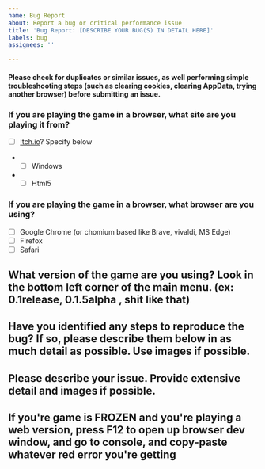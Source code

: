 ```yaml
---
name: Bug Report
about: Report a bug or critical performance issue
title: 'Bug Report: [DESCRIBE YOUR BUG(S) IN DETAIL HERE]'
labels: bug
assignees: ''

---
```


[weed]: <> (FILL THIS ISSUE THING OUT AS MUCH AS POSSIBLE)
[weed]: <> (OR ELSE YOUR ISSUE WILL BE LESS LIKELY TO BE SOLVED!)
[weed]: <> (DO NOT POST ABOUT ISSUES FROM OTHER FNF MOD ENGINES! I CANNOT AND PROBABLY WON'T SOLVE THOSE!)
[weed]: <> (GO TO THEIR RESPECTIVE GITHUB ISSUES AND REPORT THEM THERE LOL!)

[weed]: <> (ALSO MAKE SURE THAT YOU USE PROPER LABELS, IF YOU'RE RUNNING INTO COMPILER ISSUES, USE THE compiler issue LABEL!!!)

#### Please check for duplicates or similar issues, as well performing simple troubleshooting steps (such as clearing cookies, clearing AppData, trying another browser) before submitting an issue.
### If you are playing the game in a browser, what site are you playing it from?

[weed]: <> (Put an X in the [ ] thingies to fill out checkbox!)
[weed]: <> (something like [x] pretty much, don't screw up or you will look stupid)

- [ ] [Itch.io](https://ninja-muffin24.itch.io/funkin)? Specify below
- - [ ] Windows
- - [ ] Html5

### If you are playing the game in a browser, what browser are you using?

[weed]: <> (Again, put an x in the [ ] box!)

- [ ] Google Chrome (or chomium based like Brave, vivaldi, MS Edge)
- [ ] Firefox
- [ ] Safari

## What version of the game are you using? Look in the bottom left corner of the main menu. (ex: 0.1release, 0.1.5alpha , shit like that)


## Have you identified any steps to reproduce the bug? If so, please describe them below in as much detail as possible. Use images if possible.

## Please describe your issue. Provide extensive detail and images if possible.



## If you're game is FROZEN and you're playing a web version, press F12 to open up browser dev window, and go to console, and copy-paste whatever red error you're getting
